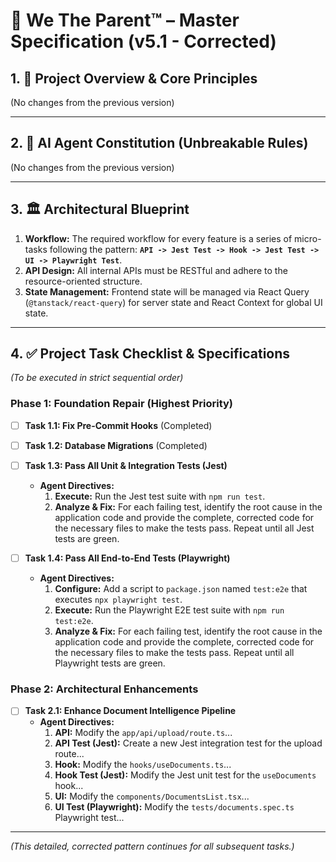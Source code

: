 # 📘 We The Parent™ – Master Specification (v5.1 - Corrected)

## 1. 🎯 Project Overview & Core Principles
(No changes from the previous version)

---

## 2. 📜 AI Agent Constitution (Unbreakable Rules)
(No changes from the previous version)

---

## 3. 🏛️ Architectural Blueprint

1.  **Workflow:** The required workflow for every feature is a series of micro-tasks following the pattern: **`API -> Jest Test -> Hook -> Jest Test -> UI -> Playwright Test`**.
2.  **API Design:** All internal APIs must be RESTful and adhere to the resource-oriented structure.
3.  **State Management:** Frontend state will be managed via React Query (`@tanstack/react-query`) for server state and React Context for global UI state.

---

## 4. ✅ Project Task Checklist & Specifications

*(To be executed in strict sequential order)*

### **Phase 1: Foundation Repair (Highest Priority)**

* [ ] **Task 1.1: Fix Pre-Commit Hooks** (Completed)
* [ ] **Task 1.2: Database Migrations** (Completed)

* [ ] **Task 1.3: Pass All Unit & Integration Tests (Jest)**
    * **Agent Directives:**
        1.  **Execute:** Run the Jest test suite with `npm run test`.
        2.  **Analyze & Fix:** For each failing test, identify the root cause in the application code and provide the complete, corrected code for the necessary files to make the tests pass. Repeat until all Jest tests are green.

* [ ] **Task 1.4: Pass All End-to-End Tests (Playwright)**
    * **Agent Directives:**
        1.  **Configure:** Add a script to `package.json` named `test:e2e` that executes `npx playwright test`.
        2.  **Execute:** Run the Playwright E2E test suite with `npm run test:e2e`.
        3.  **Analyze & Fix:** For each failing test, identify the root cause in the application code and provide the complete, corrected code for the necessary files to make the tests pass. Repeat until all Playwright tests are green.

### **Phase 2: Architectural Enhancements**

* [ ] **Task 2.1: Enhance Document Intelligence Pipeline**
    * **Agent Directives:**
        1.  **API:** Modify the `app/api/upload/route.ts`...
        2.  **API Test (Jest):** Create a new Jest integration test for the upload route...
        3.  **Hook:** Modify the `hooks/useDocuments.ts`...
        4.  **Hook Test (Jest):** Modify the Jest unit test for the `useDocuments` hook...
        5.  **UI:** Modify the `components/DocumentsList.tsx`...
        6.  **UI Test (Playwright):** Modify the `tests/documents.spec.ts` Playwright test...

---
*(This detailed, corrected pattern continues for all subsequent tasks.)*